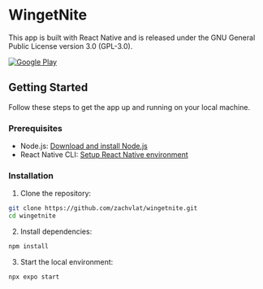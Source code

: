 # WingetNite

This app is built with React Native and is released under the GNU General Public License version 3.0 (GPL-3.0).

[![Google Play](https://play.google.com/intl/en_us/badges/static/images/badges/en_badge_web_generic.png)](https://play.google.com/store/apps/details?id=com.zachvlat.wingetnite)

## Getting Started

Follow these steps to get the app up and running on your local machine.

### Prerequisites

- Node.js: [Download and install Node.js](https://nodejs.org/)
- React Native CLI: [Setup React Native environment](https://reactnative.dev/docs/environment-setup)


### Installation

1. Clone the repository:

```bash
git clone https://github.com/zachvlat/wingetnite.git
cd wingetnite
```

2. Install dependencies:

```bash
npm install
```

3. Start the local environment:

```bash
npx expo start
```

